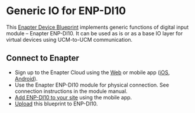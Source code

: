 # Generic IO for ENP-DI10

This [Enapter Device Blueprint](https://go.enapter.com/marketplace-readme) implements generic functions of digital input module – Enapter ENP-DI10. It can be used as is or as a base IO layer for virtual devices using UCM-to-UCM communication.

## Connect to Enapter

- Sign up to the Enapter Cloud using the [Web](https://cloud.enapter.com/) or mobile app ([iOS](https://apps.apple.com/app/id1388329910), [Android](https://play.google.com/store/apps/details?id=com.enapter&hl=en)).
- Use the Enapter ENP-DI10 module for physical connection. See connection instructions in the module manual.
- [Add ENP-DI10 to your site](https://go.enapter.com/handbook-mobile-app) using the mobile app.
- [Upload](https://go.enapter.com/developers-upload-blueprint) this blueprint to ENP-DI10.
